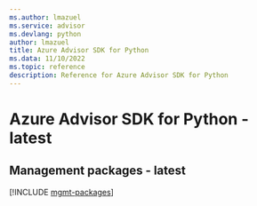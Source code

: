 ```yaml
---
ms.author: lmazuel
ms.service: advisor
ms.devlang: python
author: lmazuel
title: Azure Advisor SDK for Python
ms.data: 11/10/2022
ms.topic: reference
description: Reference for Azure Advisor SDK for Python
---
```

# Azure Advisor SDK for Python - latest

## Management packages - latest
[!INCLUDE [mgmt-packages](advisor-mgmt-index.md)]